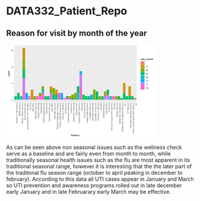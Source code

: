 # DATA332_Patient_Repo
## Reason for visit by month of the year
<div>
  <img src="images/reasonsbymonth.png" height = 250, width = 400>
  <p>As can be seen above non seasonal issues such as the wellness check serve as a baseline and are fairly even from month to month, while traditionally seasonal health issues such as the flu are most apparent in its traditional seasonal range, however it is interesting that the the later part of the traditonal flu season range (october to april peaking in december to february). According to this data all UTI cases appear in January and March so UTI prevention and awareness programs rolled out in late december early January and in late Februarary early March may be effective.</p>
</div>

